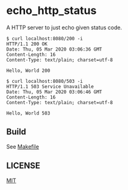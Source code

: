 # echo_http_status

A HTTP server to just echo given status code.

```console
$ curl localhost:8080/200 -i
HTTP/1.1 200 OK
Date: Thu, 05 Mar 2020 03:06:36 GMT
Content-Length: 16
Content-Type: text/plain; charset=utf-8

Hello, World 200

$ curl localhost:8080/503 -i
HTTP/1.1 503 Service Unavailable
Date: Thu, 05 Mar 2020 03:06:46 GMT
Content-Length: 16
Content-Type: text/plain; charset=utf-8

Hello, World 503
```

## Build

See [Makefile](./Makefile)


## LICENSE

[MIT](https://petitviolet.mit-license.org)

